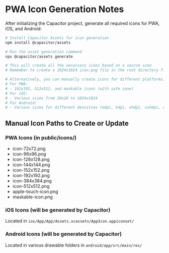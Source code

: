 
# PWA Icon Generation Notes

After initializing the Capacitor project, generate all required icons for PWA, iOS, and Android:

```bash
# Install Capacitor Assets for icon generation
npm install @capacitor/assets

# Run the asset generation command
npx @capacitor/assets generate

# This will create all the necessary icons based on a source icon
# Remember to create a 1024x1024 icon.png file in the root directory first

# Alternatively, you can manually create icons for different platforms:
# For PWA: 
# - 192x192, 512x512, and maskable icons (with safe zone)
# For iOS:
# - Various sizes from 20x20 to 1024x1024
# For Android:
# - Various sizes for different densities (mdpi, hdpi, xhdpi, xxhdpi, xxxhdpi)
```

## Manual Icon Paths to Create or Update

### PWA Icons (in public/icons/)
- icon-72x72.png
- icon-96x96.png
- icon-128x128.png
- icon-144x144.png
- icon-152x152.png
- icon-192x192.png
- icon-384x384.png
- icon-512x512.png
- apple-touch-icon.png
- maskable-icon.png

### iOS Icons (will be generated by Capacitor)
Located in `ios/App/App/Assets.xcassets/AppIcon.appiconset/`

### Android Icons (will be generated by Capacitor)
Located in various drawable folders in `android/app/src/main/res/`
